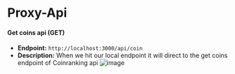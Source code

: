 # Proxy-Api

#### Get coins api (GET)

- **Endpoint:** `http://localhost:3000/api/coin`
- **Description:** When we hit our local endpoint it will direct to the get coins endpoint of Coinranking api
  ![image](https://github.com/abid-mugdho9875/Proxy-Api/assets/75389185/60ffdeeb-3e09-4781-b04d-31c66c0d2014)
